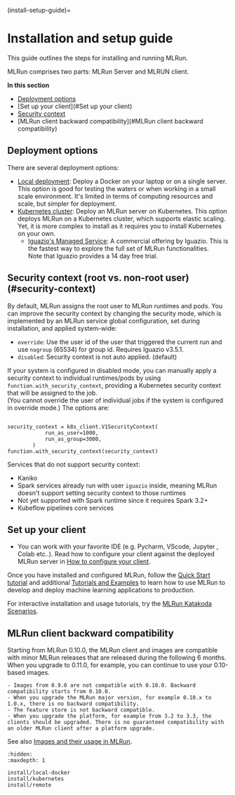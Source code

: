 (install-setup-guide)=
# Installation and setup guide <!-- omit in toc -->

This guide outlines the steps for installing and running MLRun. 

MLRun comprises two parts: MLRun Server and MLRUN client.

**In this section**
- [Deployment options](#deployment-options)
- [Set up your client](#Set up your client)
- [Security context](#security-context)
- [MLRun client backward compatibility](#MLRun client backward compatibility)

## Deployment options

There are several deployment options:
- [Local deployment](https://docs.mlrun.org/en/latest/install/local-docker.html): Deploy a Docker on your laptop or on a single server.
   This option is good for testing the waters or when working in a small scale environment. It's limited in terms of computing resources 
   and scale, but simpler for deployment.
- [Kubernetes cluster](https://docs.mlrun.org/en/latest/install/kubernetes.html): Deploy an MLRun server on Kubernetes.
   This option deploys MLRun on a Kubernetes cluster, which supports elastic scaling. Yet, it is more complex to install as it requires 
   you to install Kubernetes on your own.
  - [Iguazio's Managed  Service](https://www.iguazio.com): A commercial offering by Iguazio. This is the fastest way to explore 
  the full set of MLRun functionalities.<br>
  Note that Iguazio provides a 14 day free trial.
  
## Security context (root vs. non-root user)(#security-context)

By default, MLRun assigns the root user to MLRun runtimes and pods. You can improve the security context by changing the security mode, 
which is implemented by an MLRun service global configuration, set during installation, and applied system-wide:
- `override`: Use the user id of the user that triggered the current run and use `nogroup` (65534) for group id. Requires Iguazio v3.5.1.
- `disabled`: Security context is not auto applied. (default)

If your system is configured in disabled mode, you can manually apply a security context to individual runtimes/pods by using `function.with_security_context`, providing a Kubernetes security context that will be assigned to the job.<br>
(You cannot override the user of individual jobs if the system is configured in override mode.) The options are:

```from kubernetes import client as k8s_client

security_context = k8s_client.V1SecurityContext(
            run_as_user=1000,
            run_as_group=3000,
        )
function.with_security_context(security_context)
```
 Services that do not support security context: 
- Kaniko <!--- remove with kaniko 1.9.0 --->
- Spark services already run with user `iguazio` inside, meaning MLRun doesn't support setting security context to those runtimes
- Not yet supported with Spark runtime since it requires Spark 3.2+
- Kubeflow pipelines core services

## Set up your client

- You can work with your favorite IDE (e.g. Pycharm, VScode, Jupyter , Colab etc..). Read how to configure your client against the deployed
MLRun server in [How to configure your client](https://docs.mlrun.org/en/latest/install/remote.html).

Once you have installed and configured MLRun, follow the [Quick Start tutorial](https://docs.mlrun.org/en/latest/tutorial/01-mlrun-basics.html) and additional [Tutorials and Examples](https://docs.mlrun.org/en/latest/tutorial/index.html) to learn how to use MLRun to develop and deploy machine 
learning applications to production.

For interactive installation and usage tutorials, try the [MLRun Katakoda Scenarios](https://www.katacoda.com/mlrun).


<a id="MLRun-client-backward-compatibility"></a>
## MLRun client backward compatibility  

Starting from MLRun 0.10.0, the MLRun client and images are compatible with minor MLRun releases that are released during the following 6 months. When you upgrade to 0.11.0, for example, you can continue to use your 0.10-based images. 

```{admonition} Important
- Images from 0.9.0 are not compatible with 0.10.0. Backward compatibility starts from 0.10.0. 
- When you upgrade the MLRun major version, for example 0.10.x to 1.0.x, there is no backward compatibility. 
- The feature store is not backward compatible. 
- When you upgrade the platform, for example from 3.2 to 3.3, the clients should be upgraded. There is no guaranteed compatibility with an older MLRun client after a platform upgrade. 
```

See also [Images and their usage in MLRun](https://docs.mlrun.org/en/latest/runtimes/images.html#mlrun-images-and-how-to-build-them).

```{toctree}
:hidden:
:maxdepth: 1

install/local-docker
install/kubernetes
install/remote
```

